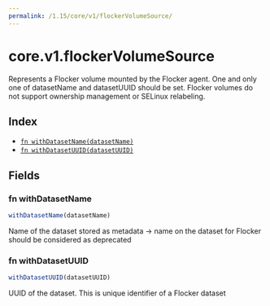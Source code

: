 ```yaml
---
permalink: /1.15/core/v1/flockerVolumeSource/
---
```


# core.v1.flockerVolumeSource

Represents a Flocker volume mounted by the Flocker agent. One and only one of datasetName and datasetUUID should be set. Flocker volumes do not support ownership management or SELinux relabeling.

## Index

* [`fn withDatasetName(datasetName)`](#fn-withdatasetname)
* [`fn withDatasetUUID(datasetUUID)`](#fn-withdatasetuuid)

## Fields

### fn withDatasetName

```ts
withDatasetName(datasetName)
```

Name of the dataset stored as metadata -> name on the dataset for Flocker should be considered as deprecated

### fn withDatasetUUID

```ts
withDatasetUUID(datasetUUID)
```

UUID of the dataset. This is unique identifier of a Flocker dataset